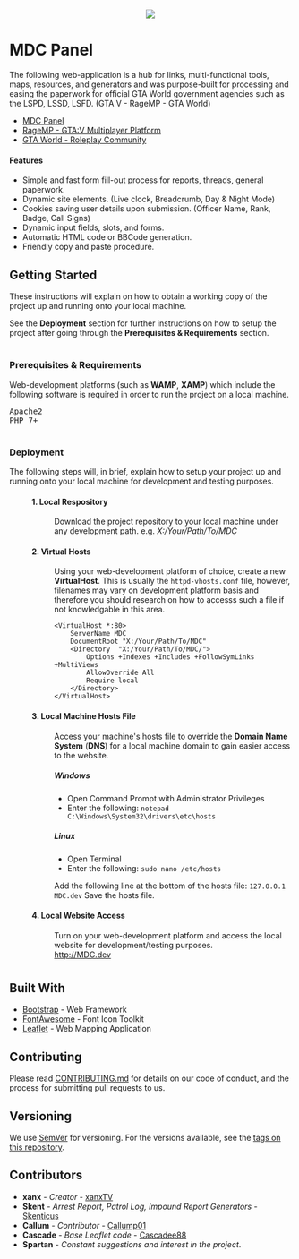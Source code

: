 <br>
<p align="center">
  <img src="https://xanx.co.uk/images/Logo-MDC.png">
</p>

# MDC Panel
The following web-application is a hub for links, multi-functional tools, maps, resources, and generators and was purpose-built for processing and easing the paperwork for official GTA World government agencies such as the LSPD, LSSD, LSFD. (GTA V - RageMP - GTA World)
* <a href="https://xanx.co.uk/">MDC Panel</a>
* <a href="https://gta.world/">RageMP - GTA:V Multiplayer Platform</a>
* <a href="https://gta.world/">GTA World - Roleplay Community</a>

#### Features
* Simple and fast form fill-out process for reports, threads, general paperwork.
* Dynamic site elements. (Live clock, Breadcrumb, Day & Night Mode)
* Cookies saving user details upon submission. (Officer Name, Rank, Badge, Call Signs)
* Dynamic input fields, slots, and forms.
* Automatic HTML code or BBCode generation.
* Friendly copy and paste procedure.

## Getting Started
These instructions will explain on how to obtain a working copy of the project up and running onto your local machine.

See the <b>Deployment</b> section for further instructions on how to setup the project after going through the <b>Prerequisites & Requirements</b> section.

#
### Prerequisites & Requirements
Web-development platforms (such as <b>WAMP</b>, <b>XAMP</b>) which include the following software is required in order to run the project on a local machine.
<pre>Apache2
PHP 7+</pre>

#
### Deployment
The following steps will, in brief, explain how to setup your project up and running onto your local machine for development and testing purposes.
<dl><dd>
	
#### 1. Local Respository

<dl>
  <dd>Download the project repository to your local machine under any development path. e.g. <i>X:/Your/Path/To/MDC</i></dd>
</dl>

#### 2. Virtual Hosts

<dl>
  <dd>Using your web-development platform of choice, create a new <b>VirtualHost</b>. This is usually the <code>httpd-vhosts.conf</code> file, however, filenames may vary on development platform basis and therefore you should research on how to accesss such a file if not knowledgable in this area.</dd>
<dd>
	
```
<VirtualHost *:80>
	ServerName MDC
	DocumentRoot "X:/Your/Path/To/MDC"
	<Directory  "X:/Your/Path/To/MDC/">
		Options +Indexes +Includes +FollowSymLinks +MultiViews
		AllowOverride All
		Require local
	</Directory>
</VirtualHost>
```
	
</dd>
</dl>

#### 3. Local Machine Hosts File

<dl>
	<dd>Access your machine's hosts file to override the <b>Domain Name System</b> (<b>DNS</b>) for a local machine domain to gain easier access to the website.</dd>

<dd>

##### Windows

* Open Command Prompt with Administrator Privileges
* Enter the following: <code>notepad C:\Windows\System32\drivers\etc\hosts</code>
</dd>

<dd>

##### Linux

* Open Terminal
* Enter the following: <code>sudo nano /etc/hosts</code>
</dd>

<dd>Add the following line at the bottom of the hosts file: <code>127.0.0.1 MDC.dev</code>
Save the hosts file.</dd>
</dl>

#### 4. Local Website Access

<dl>
<dd>Turn on your web-development platform and access the local website for development/testing purposes.</dd>
<dd><a href="http://MDC.dev">http://MDC.dev</a></dd>
</dl>
</dd>
</dl>

#

## Built With

* [Bootstrap](https://getbootstrap.com/) - Web Framework
* [FontAwesome](https://fontawesome.com/) - Font Icon Toolkit
* [Leaflet](https://leafletjs.com/) - Web Mapping Application

## Contributing

Please read [CONTRIBUTING.md](https://github.com/xanxTV/MDC-Panel/blob/master/CONTRIBUTING.md) for details on our code of conduct, and the process for submitting pull requests to us.

## Versioning

We use [SemVer](http://semver.org/) for versioning. For the versions available, see the [tags on this repository](https://github.com/xanxTV/MDC-Panel/tags). 

## Contributors

* **xanx** - *Creator* - [xanxTV](https://github.com/xanxTV)
* **Skent** - *Arrest Report, Patrol Log, Impound Report Generators* - [Skenticus](https://github.com/Skenticus)
* **Callum** - *Contributor* - [Callump01](https://github.com/Callump01)
* **Cascade** - *Base Leaflet code* - [Cascadee88](https://github.com/Cascadee88)
* **Spartan** - *Constant suggestions and interest in the project*.
